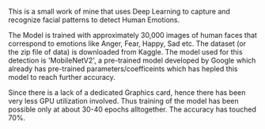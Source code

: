 This is a small work of mine that uses Deep Learning to capture and recognize facial patterns to detect Human Emotions.

The Model is trained with approximately 30,000 images of human faces that correspond to emotions like Anger, Fear, Happy, Sad etc. The dataset (or the zip file of data) is downloaded from Kaggle. The model used for this detection is 'MobileNetV2', a pre-trained model developed by Google which already has pre-trained parameters/coefficeints which has hepled this model to reach further accuracy. 

Since there is a lack of a dedicated Graphics card, hence there has been very less GPU utilization involved. Thus training of the model has been possible only at about 30-40 epochs alltogether. The accuracy has touched 70%. 
